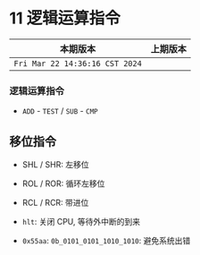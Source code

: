 # 11 逻辑运算指令

|本期版本|上期版本 
|:---:|:---:
`Fri Mar 22 14:36:16 CST 2024` |


### 逻辑运算指令

* `ADD` - `TEST` / `SUB` - `CMP`

## 移位指令

* SHL  / SHR: 左移位
* ROL / ROR: 循环左移位
* RCL / RCR: 带进位


* `hlt`: 关闭 CPU, 等待外中断的到来
* `0x55aa`: `0b_0101_0101_1010_1010`: 避免系统出错
